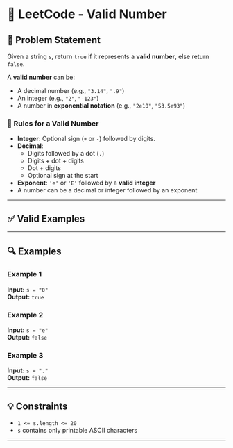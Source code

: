 # 🔢 LeetCode - Valid Number

## 🧩 Problem Statement

Given a string `s`, return `true` if it represents a **valid number**, else return `false`.

A **valid number** can be:
- A decimal number (e.g., `"3.14"`, `".9"`)
- An integer (e.g., `"2"`, `"-123"`)
- A number in **exponential notation** (e.g., `"2e10"`, `"53.5e93"`)

### 📝 Rules for a Valid Number

- **Integer**: Optional sign (`+` or `-`) followed by digits.
- **Decimal**:
    - Digits followed by a dot (`.`)
    - Digits + dot + digits
    - Dot + digits
    - Optional sign at the start
- **Exponent**: `'e'` or `'E'` followed by a **valid integer**
- A number can be a decimal or integer followed by an exponent

---

## ✅ Valid Examples

---

## 🔍 Examples

### Example 1
**Input:** `s = "0"`  
**Output:** `true`

### Example 2
**Input:** `s = "e"`  
**Output:** `false`

### Example 3
**Input:** `s = "."`  
**Output:** `false`

---

## 💡 Constraints
- `1 <= s.length <= 20`
- `s` contains only printable ASCII characters

---